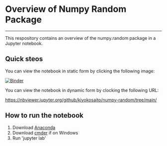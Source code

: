 # Overview of Numpy Random Package

***

This respository contains an overview of the numpy.random package in a Jupyter notebook.

## Quick steos 

You can view the notebook in static form by clicking the following image:

[![Binder](https://mybinder.org/badge_logo.svg)](https://mybinder.org/v2/gh/kiyokosaito/numpy-random/HEAD?filepath=numpy-random.ipynb)

You can view the notebook in dynamic form by clocking the following URL: 

 https://nbviewer.jupyter.org/github/kiyokosaito/numpy-random/tree/main/

## How to run the notebook

1. Download [Anaconda](https://www.anaconda.com/)
2. Download [cmder](https://cmder.net/) if on Windows
3. Run 'jupyter lab'

